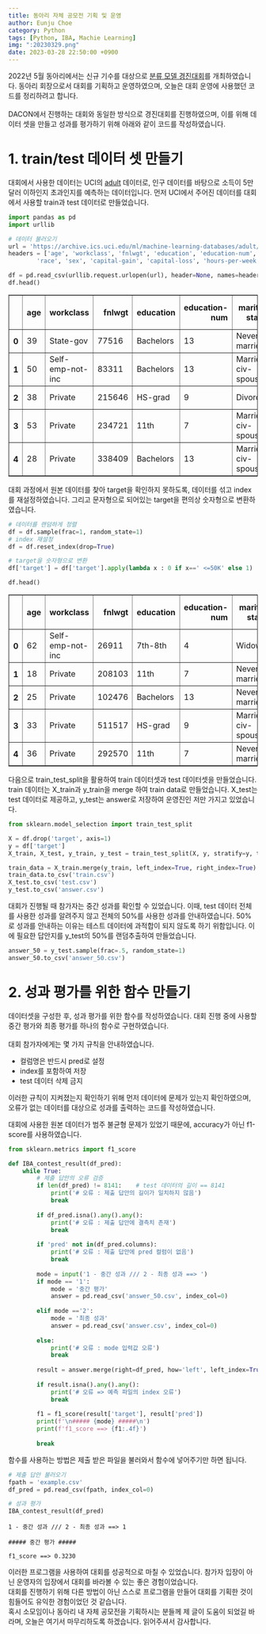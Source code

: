 ```yaml
---
title: 동아리 자체 공모전 기획 및 운영
author: Eunju Choe
category: Python
tags: [Python, IBA, Machie Learning]
img: ":20230329.png"
date: 2023-03-28 22:50:00 +0900
---
```


2022년 5월 동아리에서는 신규 기수를 대상으로 [분류 모델 경진대회](https://cafe.naver.com/pnuiba/115)를 개최하였습니다. 동아리 회장으로서 대회를 기획하고 운영하였으며, 오늘은 대회 운영에 사용했던 코드를 정리하려고 합니다.\
\
DACON에서 진행하는 대회와 동일한 방식으로 경진대회를 진행하였으며, 이를 위해 데이터 셋을 만들고 성과를 평가하기 위해 아래와 같이 코드를 작성하였습니다.

# 1. train/test 데이터 셋 만들기

대회에서 사용한 데이터는 UCI의 [adult](https://archive-beta.ics.uci.edu/dataset/2/adult) 데이터로, 인구 데이터를 바탕으로 소득이 5만 달러 이하인지 초과인지를 예측하는 데이터입니다. 먼저 UCI에서 주어진 데이터를 대회에서 사용할 train과 test 데이터로 만들었습니다.


```python
import pandas as pd
import urllib

# 데이터 불러오기
url = 'https://archive.ics.uci.edu/ml/machine-learning-databases/adult/adult.data'
headers = ['age', 'workclass', 'fnlwgt', 'education', 'education-num', 'marital-status', 'occupation', 'relationship',
        'race', 'sex', 'capital-gain', 'capital-loss', 'hours-per-week', 'native-country', 'target']

df = pd.read_csv(urllib.request.urlopen(url), header=None, names=headers)
df.head()
```




<div>
<style scoped>
    .dataframe tbody tr th:only-of-type {
        vertical-align: middle;
    }

    .dataframe tbody tr th {
        vertical-align: top;
    }

    .dataframe thead th {
        text-align: right;
    }
</style>
<table border="1" class="dataframe">
  <thead>
    <tr style="text-align: right;">
      <th></th>
      <th>age</th>
      <th>workclass</th>
      <th>fnlwgt</th>
      <th>education</th>
      <th>education-num</th>
      <th>marital-status</th>
      <th>occupation</th>
      <th>relationship</th>
      <th>race</th>
      <th>sex</th>
      <th>capital-gain</th>
      <th>capital-loss</th>
      <th>hours-per-week</th>
      <th>native-country</th>
      <th>target</th>
    </tr>
  </thead>
  <tbody>
    <tr>
      <th>0</th>
      <td>39</td>
      <td>State-gov</td>
      <td>77516</td>
      <td>Bachelors</td>
      <td>13</td>
      <td>Never-married</td>
      <td>Adm-clerical</td>
      <td>Not-in-family</td>
      <td>White</td>
      <td>Male</td>
      <td>2174</td>
      <td>0</td>
      <td>40</td>
      <td>United-States</td>
      <td>&lt;=50K</td>
    </tr>
    <tr>
      <th>1</th>
      <td>50</td>
      <td>Self-emp-not-inc</td>
      <td>83311</td>
      <td>Bachelors</td>
      <td>13</td>
      <td>Married-civ-spouse</td>
      <td>Exec-managerial</td>
      <td>Husband</td>
      <td>White</td>
      <td>Male</td>
      <td>0</td>
      <td>0</td>
      <td>13</td>
      <td>United-States</td>
      <td>&lt;=50K</td>
    </tr>
    <tr>
      <th>2</th>
      <td>38</td>
      <td>Private</td>
      <td>215646</td>
      <td>HS-grad</td>
      <td>9</td>
      <td>Divorced</td>
      <td>Handlers-cleaners</td>
      <td>Not-in-family</td>
      <td>White</td>
      <td>Male</td>
      <td>0</td>
      <td>0</td>
      <td>40</td>
      <td>United-States</td>
      <td>&lt;=50K</td>
    </tr>
    <tr>
      <th>3</th>
      <td>53</td>
      <td>Private</td>
      <td>234721</td>
      <td>11th</td>
      <td>7</td>
      <td>Married-civ-spouse</td>
      <td>Handlers-cleaners</td>
      <td>Husband</td>
      <td>Black</td>
      <td>Male</td>
      <td>0</td>
      <td>0</td>
      <td>40</td>
      <td>United-States</td>
      <td>&lt;=50K</td>
    </tr>
    <tr>
      <th>4</th>
      <td>28</td>
      <td>Private</td>
      <td>338409</td>
      <td>Bachelors</td>
      <td>13</td>
      <td>Married-civ-spouse</td>
      <td>Prof-specialty</td>
      <td>Wife</td>
      <td>Black</td>
      <td>Female</td>
      <td>0</td>
      <td>0</td>
      <td>40</td>
      <td>Cuba</td>
      <td>&lt;=50K</td>
    </tr>
  </tbody>
</table>
</div>



대회 과정에서 원본 데이터를 찾아 target을 확인하지 못하도록, 데이터를 섞고 index를 재설정하였습니다. 그리고 문자형으로 되어있는 target을 편의상 숫자형으로 변환하였습니다.


```python
# 데이터를 랜덤하게 정렬
df = df.sample(frac=1, random_state=1)
# index 재설정
df = df.reset_index(drop=True)

# target을 숫자형으로 변환
df['target'] = df['target'].apply(lambda x : 0 if x==' <=50K' else 1)

df.head()
```




<div>
<style scoped>
    .dataframe tbody tr th:only-of-type {
        vertical-align: middle;
    }

    .dataframe tbody tr th {
        vertical-align: top;
    }

    .dataframe thead th {
        text-align: right;
    }
</style>
<table border="1" class="dataframe">
  <thead>
    <tr style="text-align: right;">
      <th></th>
      <th>age</th>
      <th>workclass</th>
      <th>fnlwgt</th>
      <th>education</th>
      <th>education-num</th>
      <th>marital-status</th>
      <th>occupation</th>
      <th>relationship</th>
      <th>race</th>
      <th>sex</th>
      <th>capital-gain</th>
      <th>capital-loss</th>
      <th>hours-per-week</th>
      <th>native-country</th>
      <th>target</th>
    </tr>
  </thead>
  <tbody>
    <tr>
      <th>0</th>
      <td>62</td>
      <td>Self-emp-not-inc</td>
      <td>26911</td>
      <td>7th-8th</td>
      <td>4</td>
      <td>Widowed</td>
      <td>Other-service</td>
      <td>Not-in-family</td>
      <td>White</td>
      <td>Female</td>
      <td>0</td>
      <td>0</td>
      <td>66</td>
      <td>United-States</td>
      <td>0</td>
    </tr>
    <tr>
      <th>1</th>
      <td>18</td>
      <td>Private</td>
      <td>208103</td>
      <td>11th</td>
      <td>7</td>
      <td>Never-married</td>
      <td>Other-service</td>
      <td>Other-relative</td>
      <td>White</td>
      <td>Male</td>
      <td>0</td>
      <td>0</td>
      <td>25</td>
      <td>United-States</td>
      <td>0</td>
    </tr>
    <tr>
      <th>2</th>
      <td>25</td>
      <td>Private</td>
      <td>102476</td>
      <td>Bachelors</td>
      <td>13</td>
      <td>Never-married</td>
      <td>Farming-fishing</td>
      <td>Own-child</td>
      <td>White</td>
      <td>Male</td>
      <td>27828</td>
      <td>0</td>
      <td>50</td>
      <td>United-States</td>
      <td>1</td>
    </tr>
    <tr>
      <th>3</th>
      <td>33</td>
      <td>Private</td>
      <td>511517</td>
      <td>HS-grad</td>
      <td>9</td>
      <td>Married-civ-spouse</td>
      <td>Prof-specialty</td>
      <td>Husband</td>
      <td>White</td>
      <td>Male</td>
      <td>0</td>
      <td>0</td>
      <td>40</td>
      <td>United-States</td>
      <td>0</td>
    </tr>
    <tr>
      <th>4</th>
      <td>36</td>
      <td>Private</td>
      <td>292570</td>
      <td>11th</td>
      <td>7</td>
      <td>Never-married</td>
      <td>Machine-op-inspct</td>
      <td>Unmarried</td>
      <td>White</td>
      <td>Female</td>
      <td>0</td>
      <td>0</td>
      <td>40</td>
      <td>United-States</td>
      <td>0</td>
    </tr>
  </tbody>
</table>
</div>



다음으로 train_test_split을 활용하여 train 데이터셋과 test 데이터셋을 만들었습니다. train 데이터는 X_train과 y_train을 merge 하여 train data로 만들었습니다. X_test는 test 데이터로 제공하고, y_test는 answer로 저장하여 운영진인 저만 가지고 있었습니다.


```python
from sklearn.model_selection import train_test_split

X = df.drop('target', axis=1)
y = df['target']
X_train, X_test, y_train, y_test = train_test_split(X, y, stratify=y, test_size=.25, random_state=1)

train_data = X_train.merge(y_train, left_index=True, right_index=True)
train_data.to_csv('train.csv')
X_test.to_csv('test.csv')
y_test.to_csv('answer.csv')
```

대회가 진행될 때 참가자는 중간 성과를 확인할 수 있었습니다. 이때, test 데이터 전체를 사용한 성과를 알려주지 않고 전체의 50%를 사용한 성과를 안내하였습니다. 50%로 성과를 안내하는 이유는 테스트 데이터에 과적합이 되지 않도록 하기 위함입니다. 이에 필요한 답안지를 y_test의 50%를 랜덤추출하여 만들었습니다.


```python
answer_50 = y_test.sample(frac=.5, random_state=1)
answer_50.to_csv('answer_50.csv')
```

# 2. 성과 평가를 위한 함수 만들기

데이터셋을 구성한 후, 성과 평가를 위한 함수를 작성하였습니다. 대회 진행 중에 사용할 중간 평가와 최종 평가를 하나의 함수로 구현하였습니다.\
\
대회 참가자에게는 몇 가지 규칙을 안내하였습니다.
- 컬럼명은 반드시 pred로 설정
- index를 포함하여 저장
- test 데이터 삭제 금지

이러한 규칙이 지켜졌는지 확인하기 위해 먼저 데이터에 문제가 있는지 확인하였으며, 오류가 없는 데이터를 대상으로 성과를 출력하는 코드를 작성하였습니다.

대회에 사용한 원본 데이터가 범주 불균형 문제가 있었기 때문에, accuracy가 아닌 f1-score를 사용하였습니다.


```python
from sklearn.metrics import f1_score

def IBA_contest_result(df_pred):
    while True:
        # 제출 답안의 오류 검증
        if len(df_pred) != 8141:    # test 데이터의 길이 == 8141
            print('# 오류 : 제출 답안의 길이가 일치하지 않음')
            break
            
        if df_pred.isna().any().any():
            print('# 오류 : 제출 답안에 결측치 존재')
            break
            
        if 'pred' not in(df_pred.columns):
            print('# 오류 : 제출 답안에 pred 컬럼이 없음')
            break
            
        mode = input('1 - 중간 성과 /// 2 - 최종 성과 ==> ')
        if mode == '1':
            mode = '중간 평가'
            answer = pd.read_csv('answer_50.csv', index_col=0)
        
        elif mode =='2':
            mode = '최종 성과'
            answer = pd.read_csv('answer.csv', index_col=0)
            
        else:
            print('# 오류 : mode 입력값 오류')
            break
        
        result = answer.merge(right=df_pred, how='left', left_index=True, right_index=True)
        
        if result.isna().any().any():
            print('# 오류 => 예측 파일의 index 오류')
            break
            
        f1 = f1_score(result['target'], result['pred'])
        print(f'\n##### {mode} #####\n')
        print(f'f1_score ==> {f1:.4f}')
        
        break
```

함수를 사용하는 방법은 제출 받은 파일을 불러와서 함수에 넣어주기만 하면 됩니다.


```python
# 제출 답안 불러오기
fpath = 'example.csv'
df_pred = pd.read_csv(fpath, index_col=0)

# 성과 평가
IBA_contest_result(df_pred)
```

    1 - 중간 성과 /// 2 - 최종 성과 ==> 1
    
    ##### 중간 평가 #####
    
    f1_score ==> 0.3230


이러한 프로그램을 사용하여 대회를 성공적으로 마칠 수 있었습니다. 참가자 입장이 아닌 운영자의 입장에서 대회를 바라볼 수 있는 좋은 경험이었습니다.\
대회를 진행하기 위해 다른 방법이 아닌 스스로 프로그램을 만들어 대회를 기획한 것이 힘들어도 유익한 경험이었던 것 같습니다.\
혹시 소모임이나 동아리 내 자체 공모전을 기획하시는 분들께 제 글이 도움이 되었길 바라며, 오늘은 여기서 마무리하도록 하겠습니다. 읽어주셔서 감사합니다.
